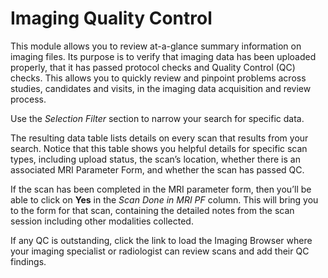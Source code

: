 # Imaging Quality Control

This module allows you to review at-a-glance summary information on imaging files. 
Its purpose is to verify that imaging data has been uploaded properly, that it has passed protocol checks and Quality Control (QC) checks. This allows you to quickly review and pinpoint problems across studies, candidates and visits, in the imaging data acquisition and review process.

Use the *Selection Filter* section to narrow your search for specific data.

The resulting data table lists details on every scan that results from your search. Notice that this table shows you helpful details for specific scan types, including upload status, the scan’s location, whether there is an associated MRI Parameter Form, and whether the scan has passed QC. 

If the scan has been completed in the MRI parameter form, then you’ll be able to click on **Yes** in the *Scan Done in MRI PF* column. This will bring you to the form for that scan, containing the detailed notes from the scan session including other modalities collected.

If any QC is outstanding, click the link to load the Imaging Browser where your imaging specialist or radiologist can review scans and add their QC findings. 
